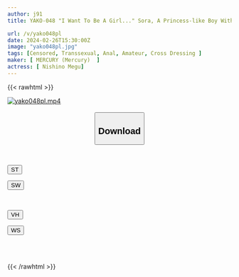 ```yaml
---
author: j91
title: YAKO-048 "I Want To Be A Girl..." Sora, A Princess-like Boy With A Girl's Heart

url: /v/yako048pl
date: 2024-02-26T15:30:00Z
image: "yako048pl.jpg"
tags: [Censored, Transsexual, Anal, Amateur, Cross Dressing	]
maker: [ MERCURY (Mercury)  ]
actress: [ Nishino Megu]
---
```



{{< rawhtml >}}

<div class="video" data-videoid="9lVz7xOPYwT9pg">
    <a href="javascript:;">
        <img src="/v/yako048pl/yako048pl.jpg" width="WIDTH" height="HEIGHT" alt="yako048pl.mp4" loading="lazy">
    </a>
</div>

<script type="text/javascript" src="https://j91.asia/asset/on-demand-st.js"></script>

<br>
  <link rel="stylesheet" href="https://j91.asia/asset/bs5.css">
  
  <center>
  <button class="btn btn-primary" type="button" data-bs-toggle="collapse" data-bs-target=".multi-collapse" aria-expanded="false" aria-controls="multiCollapseExample1 multiCollapseExample2"><h2>Download</h2></button></center>
</p>
<div class="row">
  <div class="col">
    <div class="collapse multi-collapse" id="multiCollapseExample1">
      <div class="card card-body">
	      	      <br>
<div class="buttons">  
<p><a href="https://streamtape.to/v/9lVz7xOPYwT9pg" target="_blank"><button class="btn-hover color-3"><i class="fa fa-download"></i> ST</button></a></p>
<p><a href="https://cdnwish.com/gihhk6al0m0k" target="_blank"><button class="btn-hover color-2"><i class="fa fa-download"></i> SW</button></a></p></div>
    </div>
  </div>
</div>
  <div class="col">
    <div class="collapse multi-collapse" id="multiCollapseExample2">
      <div class="card card-body">
	      <br>
<div class="buttons">
<p><a href="https://vidhidepro.com/f/1k23sp0rfjy9"><button class="btn-hover color-9"><i class="fa fa-download"></i> VH</button></a></p>
<p><a href="https://wolfstream.tv/eobzr4uak7eq"><button class="btn-hover color-8"><i class="fa fa-download"></i> WS</button></a></p></div>
<br><br>
      </div>
    </div>
  </div>
</div>

{{< /rawhtml >}}